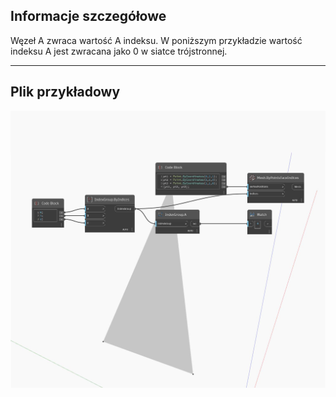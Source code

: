 ## Informacje szczegółowe
Węzeł A zwraca wartość A indeksu. W poniższym przykładzie wartość indeksu A jest zwracana jako 0 w siatce trójstronnej.
___
## Plik przykładowy

![A](./Autodesk.DesignScript.Geometry.IndexGroup.A_img.jpg)

